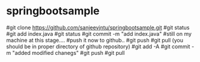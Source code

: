 # springbootsample
#git clone https://github.com/sanjeevjntu/springbootsample.git
#git status
#git add index.java
#git status
#git commit -m "add index.java"
#still on my machine at this stage....
#push it now to github..
#git push
#git pull (you should be in proper directory of github repository)
#git add -A
#git commit -m "added modified chanegs"
#git push
#git pull
